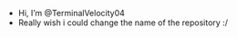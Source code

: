 - Hi, I’m @TerminalVelocity04
- Really wish i could change the name of the repository :/


<!---
TerminalVelocity04/TerminalVelocity04 is a ✨ special ✨ repository because its `README.md` (this file) appears on your GitHub profile.
You can click the Preview link to take a look at your changes.
--->
